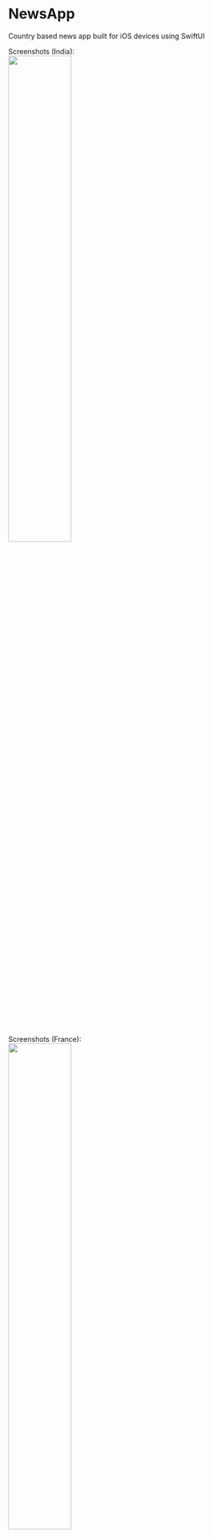 # NewsApp
Country based news app built for iOS devices using SwiftUI

Screenshots (India): <br>
<img src="Assets/india.gif" height=50% width=50%>

Screenshots (France): <br>
<img src="Assets/france.gif" height=50% width=50%>

For country code I made a small Flask API to get the country code and name from the latitude and longitudes and also used the Geopy library in python.
For the news I used the newsApi.com api.
